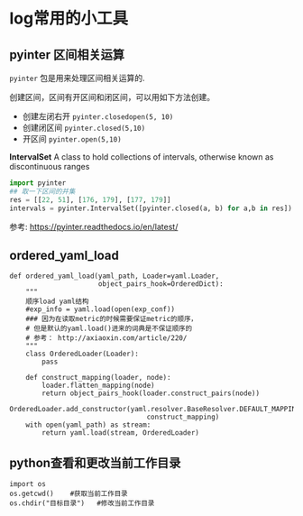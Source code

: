 # log常用的小工具


## pyinter 区间相关运算
`pyinter` 包是用来处理区间相关运算的.

创建区间，区间有开区间和闭区间，可以用如下方法创建。 

* 创建左闭右开 `pyinter.closedopen(5, 10)`
* 创建闭区间 `pyinter.closed(5,10)`
* 开区间 `pyinter.open(5,10)`


**IntervalSet**
A class to hold collections of intervals, otherwise known as discontinuous ranges

```python
import pyinter
## 取一下区间的并集
res = [[22, 51], [176, 179], [177, 179]]
intervals = pyinter.IntervalSet([pyinter.closed(a, b) for a,b in res])
```

参考: https://pyinter.readthedocs.io/en/latest/

## ordered_yaml_load

```
def ordered_yaml_load(yaml_path, Loader=yaml.Loader,
                      object_pairs_hook=OrderedDict):
    """
    顺序load yaml结构
    #exp_info = yaml.load(open(exp_conf))
    ### 因为在读取metric的时候需要保证metric的顺序，
    # 但是默认的yaml.load()进来的词典是不保证顺序的
    # 参考： http://axiaoxin.com/article/220/
    """
    class OrderedLoader(Loader):
        pass

    def construct_mapping(loader, node):
        loader.flatten_mapping(node)
        return object_pairs_hook(loader.construct_pairs(node))
    OrderedLoader.add_constructor(yaml.resolver.BaseResolver.DEFAULT_MAPPING_TAG,
                                  construct_mapping)
    with open(yaml_path) as stream:
        return yaml.load(stream, OrderedLoader)
```

## python查看和更改当前工作目录
```
import os
os.getcwd()    #获取当前工作目录
os.chdir("目标目录")   #修改当前工作目录
```